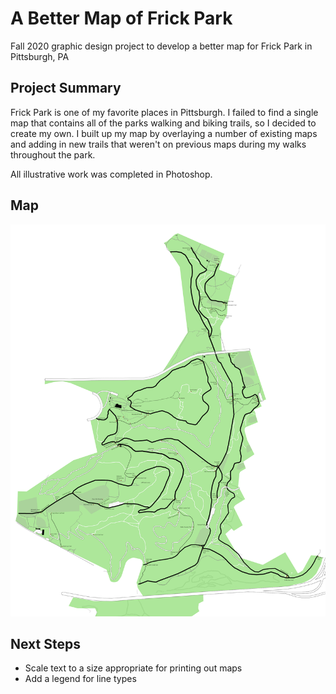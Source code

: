 # A Better Map of Frick Park

Fall 2020 graphic design project to develop a better map for Frick Park in Pittsburgh, PA

## Project Summary

Frick Park is one of my favorite places in Pittsburgh. I failed to find a single map that contains all of the parks
walking and biking trails, so I decided to create my own. I built up my map by overlaying a number of existing maps and
adding in new trails that weren't on previous maps during my walks throughout the park.

All illustrative work was completed in Photoshop.

## Map
![img.png](imgs/working/20_0830_Frick_Park_Map_labels_001_sm.jpg)

## Next Steps
- Scale text to a size appropriate for printing out maps
- Add a legend for line types